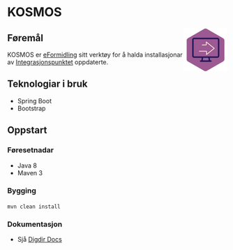 # KOSMOS

<img style="float:right" width="100" height="100" src="docs/EF.png" alt="KOSMOS - ein komponent i eFormidling">

## Føremål
KOSMOS er [eFormidling](https://docs.digdir.no/docs/eFormidling/Introduksjon/) sitt verktøy for å halda installasjonar av [Integrasjonspunktet](https://github.com/felleslosninger/efm-integrasjonspunkt/) oppdaterte.

## Teknologiar i bruk
- Spring Boot
- Bootstrap

## Oppstart
### Føresetnadar
- Java 8
- Maven 3

### Bygging
```mvn clean install```

### Dokumentasjon
- Sjå [Digdir Docs](https://docs.digdir.no/docs/eFormidling/installasjon/automatisk_oppgradering)
